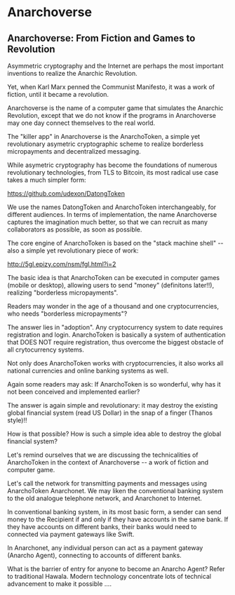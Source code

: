 # Anarchoverse

## Anarchoverse: From Fiction and Games to Revolution

Asymmetric cryptography and the Internet are perhaps the most important inventions to realize the Anarchic Revolution. 

Yet, when Karl Marx penned the Communist Manifesto, it was a work of fiction, until it became a revolution. 

Anarchoverse is the name of a computer game that simulates the Anarchic Revolution, except that we do not know if the programs in Anarchoverse may one day connect themselves to the real world.

The "killer app" in Anarchoverse is the AnarchoToken, a simple yet revolutionary asymetric cryptographic scheme to realize borderless micropayments and decentralized messaging. 

While asymetric cryptography has become the foundations of numerous revolutionary technologies, from TLS to Bitcoin, its most radical use case takes a much simpler form:

https://github.com/udexon/DatongToken

We use the names DatongToken and AnarchoToken interchangeably, for different audiences. In terms of implementation, the name Anarchoverse captures the imagination much better, so that we can recruit as many collaborators as possible, as soon as possible.

The core engine of AnarchoToken is based on the "stack machine shell" -- also a simple yet revolutionary piece of work:

http://5gl.epizy.com/nsm/fgl.html?i=2

The basic idea is that AnarchoToken can be executed in computer games (mobile or desktop), allowing users to send "money" (definitons later!!), realizing "borderless micropayments".

Readers may wonder in the age of a thousand and one cryptocurrencies, who needs "borderless micropayments"?

The answer lies in "adoption". Any cryptocurrency system to date requires registration and login. AnarchoToken is basically a system of authentication that DOES NOT require registration, thus overcome the biggest obstacle of all crytocurrency systems.

Not only does AnarchoToken works with cryptocurrencies, it also works all national currencies and online banking systems as well.

Again some readers may ask: If AnarchoToken is so wonderful, why has it not been conceived and implemented earlier?

The answer is again simple and revolutionary: it may destroy the existing global financial system (read US Dollar) in the snap of a finger (Thanos style)!!

How is that possible? How is such a simple idea able to destroy the global financial system?

Let's remind ourselves that we are discussing the technicalities of AnarchoToken in the context of Anarchoverse -- a work of fiction and computer game.



Let's call the network for transmitting payments and messages using AnarchoToken Anarchonet. We may liken the conventional banking system to the old analogue telephone network, and Anarchonet to Internet.

In conventional banking system, in its most basic form, a sender can send money to the Recipient if and only if they have accounts in the same bank. If they have accounts on different banks, their banks would need to connected via payment gateways like Swift. 

In Anarchonet, any individual person can act as a payment gateway (Anarcho Agent), connecting to accounts of different banks. 

What is the barrier of entry for anyone to become an Anarcho Agent? Refer to traditional Hawala. Modern technology concentrate lots of technical advancement to make it possible ....
